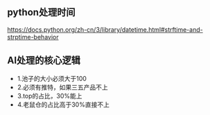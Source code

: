 ## python处理时间

https://docs.python.org/zh-cn/3/library/datetime.html#strftime-and-strptime-behavior

## AI处理的核心逻辑

- 1.池子的大小必须大于100
- 2.必须有推特，如果三五产品不上
- 3.top的占比，30%能上
- 4.老鼠仓的占比高于30%直接不上
